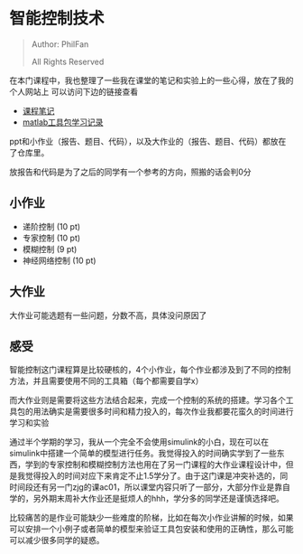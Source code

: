 # 智能控制技术
> Author: PhilFan
>
> All Rights Reserved



在本门课程中，我也整理了一些我在课堂的笔记和实验上的一些心得，放在了我的个人网站上
可以访问下边的链接查看

- [课程笔记](https://www.philfan.cn/Robotics/Control/Control-11-%E6%99%BA%E8%83%BD%E6%8E%A7%E5%88%B6%E6%96%B9%E6%B3%95/)
- [matlab工具包学习记录](https://www.philfan.cn/Tools/matlab/)



ppt和小作业（报告、题目、代码），以及大作业的（报告、题目、代码）都放在了仓库里。

放报告和代码是为了之后的同学有一个参考的方向，照搬的话会判0分



## 小作业

- 递阶控制 (10 pt)
- 专家控制 (10 pt)
- 模糊控制 (9 pt)
- 神经网络控制 (10 pt)

## 大作业

大作业可能选题有一些问题，分数不高，具体没问原因了




## 感受

智能控制这门课程算是比较硬核的，4个小作业，每个作业都涉及到了不同的控制方法，并且需要使用不同的工具箱（每个都需要自学x）

而大作业则是需要将这些方法结合起来，完成一个控制的系统的搭建。学习各个工具包的用法确实是需要很多时间和精力投入的，每次作业我都要花蛮久的时间进行学习和实验

通过半个学期的学习，我从一个完全不会使用simulink的小白，现在可以在simulink中搭建一个简单的模型进行任务。我觉得投入的时间确实学到了一些东西，学到的专家控制和模糊控制方法也用在了另一门课程的大作业课程设计中，但是我觉得投入的时间对应下来肯定不止1.5学分了。由于这门课是冲突补选的，同时间段还有另一门zjg的课ac01，所以课堂内容只听了一部分，大部分作业是靠自学的，另外期末周补大作业还是挺烦人的hhh，学分多的同学还是谨慎选择吧。

比较痛苦的是作业可能缺少一些难度的阶梯，比如在每次小作业讲解的时候，如果可以安排一个小例子或者简单的模型来验证工具包安装和使用的正确性，那么可能可以减少很多同学的疑惑。
